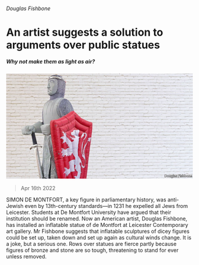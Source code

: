 ###### Douglas Fishbone

# An artist suggests a solution to arguments over public statues 

##### Why not make them as light as air? 

![image](images/20220416_BRP001_0.jpg) 

> Apr 16th 2022 

SIMON DE MONTFORT, a key figure in parliamentary history, was anti-Jewish even by 13th-century standards—in 1231 he expelled all Jews from Leicester. Students at De Montfort University have argued that their institution should be renamed. Now an American artist, Douglas Fishbone, has installed an inflatable statue of de Montfort at Leicester Contemporary art gallery. Mr Fishbone suggests that inflatable sculptures of dicey figures could be set up, taken down and set up again as cultural winds change. It is a joke, but a serious one. Rows over statues are fierce partly because figures of bronze and stone are so tough, threatening to stand for ever unless removed.

